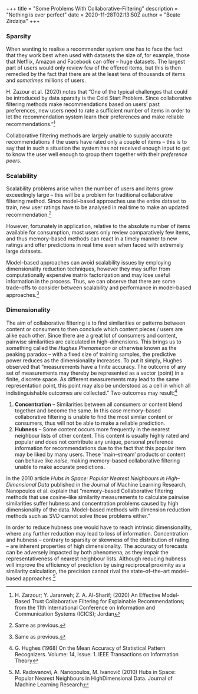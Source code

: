 +++
title = "Some Problems With Collaborative-Filtering"
description = "Nothing is ever perfect"
date = 2020-11-28T02:13:50Z
author = "Beate Zirdziņa"
+++

### Sparsity
When wanting to realise a recommender system one has to face the fact that they work best when used with datasets the size of, for example, those that Netflix, Amazon and Facebook can offer –  huge datasets. The largest part of users would only review few of the offered items, but this is then remedied by the fact that there are at the least tens of thousands of items and *sometimes* millions of users. 

H. Zazour et.al. (2020) notes that “One of the typical challenges that could be introduced by data sparsity is the Cold Start Problem. Since collaborative filtering methods make recommendations based on users’ past preferences, new users need to rate a sufficient number of items in order to let the recommendation system learn their preferences and make reliable recommendations.”[^1]

Collaborative filtering methods are largely unable to supply accurate recommendations if the users have rated only a couple of items – this is to say that in such a situation the system has not received enough input to get to know the user well enough to group them together with their *preference peers*.

### Scalability
Scalability problems arise when the number of users and items grow exceedingly large – this will be a problem for traditional collaborative filtering method. Since model–based approaches use the entire dataset to train, new user ratings have to be analysed in real time to make an updated recommendation.[^2]

However, fortunately in application, relative to the absolute number of items available for consumption, most users only review comparatively few items, and thus memory–based methods can react in a timely manner to new ratings and offer predictions in real time even when faced with extremely large datasets. 

Model–based approaches can avoid scalability issues by employing dimensionality reduction techniques, however they may suffer from computationally expensive matrix factorization and may lose useful information in the process. Thus, we can observe that there are some trade–offs to consider between scalability and performance in model–based approaches.[^3]

### Dimensionality
The aim of collaborative filtering is to find similarities or patterns between content or consumers to then conclude which content pieces / users are alike each other. Since there are a great lot of consumers and content, pairwise similarities are calculated in high–dimensions. This brings us to something called the *Hughes Phenomenon* or otherwise known as the peaking paradox – with a fixed size of training samples, the predictive power reduces as the dimensionality increases. To put it simply, Hughes observed that “measurements have a finite accuracy. The outcome of any set of measurements may thereby be represented as a vector (point) in a finite, discrete space. As different measurements may lead to the same representation point, this point may also be understood as a cell in which all indistinguishable outcomes are collected.” Two outcomes may result:[^4]

1. **Concentration** – Similarities between all consumers or content blend together and become the same. In this case memory–based collaborative filtering is unable to find the most similar content or consumers, thus will not be able to make a reliable prediction.
2. **Hubness** – Some content occurs more frequently in the nearest neighbour lists of other content. This content is usually highly rated and popular and does not contribute any unique, personal preference information for recommendations due to the fact that this popular item may be liked by many users. These ‘main–stream’ products or content can behave like *noise*, making memory–based collaborative filtering unable to make accurate predictions.

In the 2010 article *Hubs in Space: Popular Nearest Neighbours in High–Dimensional Data* published in the Journal of Machine Learning Research, Nanopoulos et al. explain that “memory–based Collaborative filtering methods that use cosine–like similarity measurements to calculate pairwise similarities suffer hubness and concentration problems caused by high dimensionality of the data. Model–based methods with dimension reduction methods such as SVD cannot solve those problems either.”

In order to reduce hubness one would have to reach intrinsic dimensionality, where any further reduction may lead to loss of information. Concentration and hubness – contrary to sparsity or skewness of the distribution of rating – are inherent properties of high dimensionality. The accuracy of forecasts can be adversely impacted by both phenomena, as they impair the representativeness of nearest neighbour lists. Although reducing hubness will improve the efficiency of prediction by using reciprocal proximity as a similarity calculation, the precision cannot rival the state–of–the–art model–based approaches.[^5]

[^1]: H. Zarzour; Y. Jararweh; Z. A. Al-Sharif; (2020) An Effective Model-Based Trust Collaborative Filtering for
Explainable Recommendations; from the 11th International Conference on Information and Communication Systems
(ICICS); Jordan
[^2]: Same as previous.
[^3]: Same as previous.
[^4]: G. Hughes (1968) On the Mean Accuracy of Statistical Pattern Recognizers. Volume: 14, Issue: 1. IEEE
Transactions on Information Theory
[^5]: M. Radovanovi, A. Nanopoulos, M. Ivanovič (2010) Hubs in Space: Popular Nearest Neighbours in HighDimensional Data. Journal of Machine Learning Research